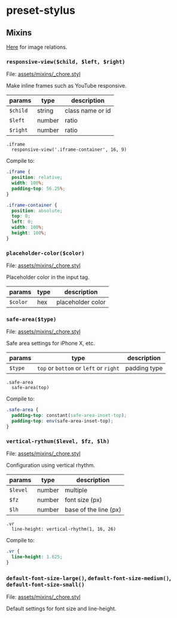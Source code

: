 # preset-stylus

## Mixins

[Here](docs/usage-image.md) for image relations.

### `responsive-view($child, $left, $right)`

File: [assets/mixins/\_chore.styl](template/assets/mixins/_chore.styl)

Make inline frames such as YouTube responsive.

| params   | type   | description      |
| -------- | ------ | ---------------- |
| `$child` | string | class name or id |
| `$left`  | number | ratio            |
| `$right` | number | ratio            |

```stylus
.iframe
  responsive-view('.iframe-container', 16, 9)
```

Compile to:

```css
.iframe {
  position: relative;
  width: 100%;
  padding-top: 56.25%;
}

.iframe-container {
  position: absolute;
  top: 0;
  left: 0;
  width: 100%;
  height: 100%;
}
```

### `placeholder-color($color)`

File: [assets/mixins/\_chore.styl](template/assets/mixins/_chore.styl)

Placeholder color in the input tag.

| params   | type | description       |
| -------- | ---- | ----------------- |
| `$color` | hex  | placeholder color |

### `safe-area($type)`

File: [assets/mixins/\_chore.styl](template/assets/mixins/_chore.styl)

Safe area settings for iPhone X, etc.

| params  | type                                   | description  |
| ------- | -------------------------------------- | ------------ |
| `$type` | `top` or `bottom` or `left` or `right` | padding type |

```stylus
.safe-area
  safe-area(top)
```

Compile to:

```css
.safe-area {
  padding-top: constant(safe-area-inset-top);
  padding-top: env(safe-area-inset-top);
}
```

### `vertical-rythum($level, $fz, $lh)`

File: [assets/mixins/\_chore.styl](template/assets/mixins/_chore.styl)

Configuration using vertical rhythm.

| params   | type   | description           |
| -------- | ------ | --------------------- |
| `$level` | number | multiple              |
| `$fz`    | number | font size (px)        |
| `$lh`    | number | base of the line (px) |

```stylus
.vr
  line-height: vertical-rhythm(1, 16, 26)
```

Compile to:

```css
.vr {
  line-height: 1.625;
}
```

### `default-font-size-large()`, `default-font-size-medium()`, `default-font-size-small()`

File: [assets/mixins/\_chore.styl](template/assets/mixins/_chore.styl)

Default settings for font size and line-height.
